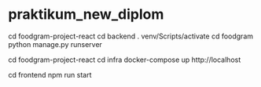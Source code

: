 # praktikum_new_diplom
cd foodgram-project-react
cd backend
. venv/Scripts/activate
cd foodgram
python manage.py runserver

cd foodgram-project-react
cd infra
docker-compose up
http://localhost

cd frontend
npm run start